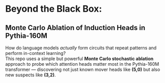 # Beyond the Black Box: 
## Monte Carlo Ablation of Induction Heads in Pythia-160M

How do language models *actually* form circuits that repeat patterns and perform in-context learning?  
This repo uses a simple but powerful **Monte Carlo stochastic ablation** approach to probe which attention heads matter most in the Pythia-160M transformer — discovering not just known mover heads like **(5,0)** but also new suspects like **(3,2)**.

